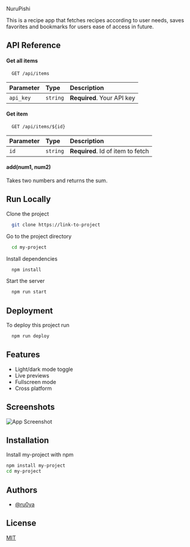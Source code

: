 NuruPishi

This is a recipe app that fetches recipes according to user needs, saves favorites and bookmarks for users ease of access in future.
## API Reference

#### Get all items

```http
  GET /api/items
```

| Parameter | Type     | Description                |
| :-------- | :------- | :------------------------- |
| `api_key` | `string` | **Required**. Your API key |

#### Get item

```http
  GET /api/items/${id}
```

| Parameter | Type     | Description                       |
| :-------- | :------- | :-------------------------------- |
| `id`      | `string` | **Required**. Id of item to fetch |

#### add(num1, num2)

Takes two numbers and returns the sum.
## Run Locally

Clone the project

```bash
  git clone https://link-to-project
```

Go to the project directory

```bash
  cd my-project
```

Install dependencies

```bash
  npm install
```

Start the server

```bash
  npm run start
```
## Deployment

To deploy this project run

```bash
  npm run deploy
```
## Features

- Light/dark mode toggle
- Live previews
- Fullscreen mode
- Cross platform
## Screenshots

![App Screenshot](https://via.placeholder.com/468x300?text=App+Screenshot+Here)
## Installation 

Install my-project with npm

```bash
npm install my-project
cd my-project
```
## Authors

- [@ru0ya](https://github.com/ru0ya)
## License

[MIT](https://choosealicense.com/licenses/mit/)

